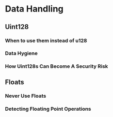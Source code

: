 # Data Handling

## Uint128

### When to use them instead of u128

### Data Hygiene&#x20;

### How Uint128s Can Become A Security Risk&#x20;

## Floats

### Never Use Floats&#x20;

### Detecting Floating Point Operations&#x20;
